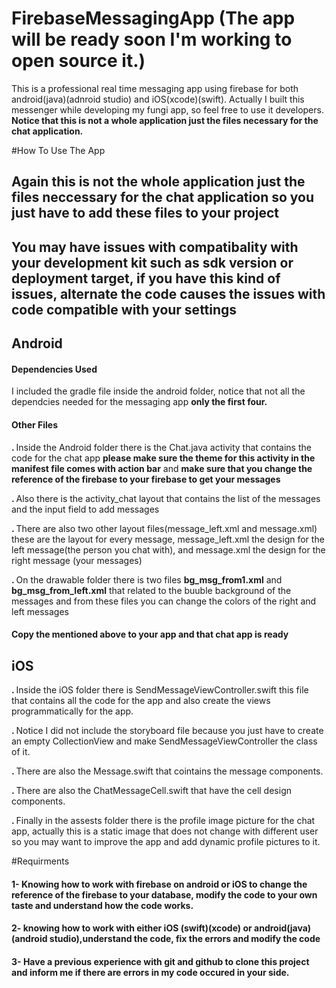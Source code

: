 # FirebaseMessagingApp (The app will be ready soon I'm working to open source it.)
This is a professional real time messaging app using firebase for both android(java)(adnroid studio) and iOS(xcode)(swift). Actually I built this messenger while developing my fungi app, so feel free to use it developers.<b> Notice that this is not a whole application just the files necessary for the chat application.</b>


#How To Use The App

<h2> Again this is not the whole application just the files neccessary for the chat application so you just have to add these files to your project</h2>
<h2> You may have issues with compatibality with your development kit such as sdk version or deployment target, if you have this kind of issues, alternate the code causes the issues with code compatible with your settings</h2>

<h2>Android</h2>
<h4> Dependencies Used</h4>
<p> I included the gradle file inside the android folder, notice that not all the dependcies needed for the messaging app <b>only the first four.</b></p>

<h4>Other Files</h4>
<p><b>. </b>Inside the Android folder there is the Chat.java activity that contains the code for the chat app <b> please make                                sure the theme for this activity in the manifest file comes with action bar</b> and <b> make sure that you change the reference of the firebase to your firebase to get your messages</b></p>


<p><b>. </b>Also there is the activity_chat layout that contains the list of the messages and the input field to add messages</p>
<p><b>. </b>There are also two other layout files(message_left.xml and message.xml) these are the layout for every message,      message_left.xml the design for the left message(the person you chat with), and message.xml the design for the right message (your messages)</p>
<p><b>. </b>On the drawable folder there is two files <b>bg_msg_from1.xml</b> and <b>bg_msg_from_left.xml</b> that related to the buuble background of the messages and from these files you can change the colors of the right and left messages</p>
<h4>Copy the mentioned above to your app and that chat app is ready</h4>
<h2>iOS</h2>
<p> <b>. </b>Inside the iOS folder there is SendMessageViewController.swift this file that contains all the code for the app and also create the views programmatically for the app.</p>
<p> <b>. </b> Notice I did not include the storyboard file because you just have to create an empty CollectionView and make SendMessageViewController the class of it.</p>
<p> <b>. </b> There are also the Message.swift that cointains the message components.</p>
<p> <b>. </b> There are also the ChatMessageCell.swift that have the cell design components.</p>
<p> <b>. </b> Finally in the assests folder there is the profile image picture for the chat app, actually this is a static image that does not change with different user so you may want to improve the app and add dynamic profile pictures to it.</p>
#Requirments
<h4><b>1-</b> Knowing how to work with firebase on android or iOS to change the reference of the firebase to your database, modify the code to your own taste and understand how the code works.</h4>
<h4> <b>2- </b> knowing how to work with either iOS (swift)(xcode) or android(java)(android studio),understand the code, fix the errors and modify the code </h4>
<h4><b>3- </b>Have a previous experience with git and github to clone this project and inform me if there are errors in my code occured in your side.</h4>
